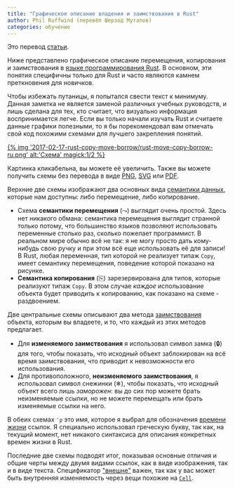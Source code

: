 ```yaml
---
title: "Графическое описание владения и заимствования в Rust"
author: Phil Ruffwind (перевёл Шерзод Муталов)
categories: обучение
---
```


Это перевод [статьи](https://rufflewind.com/2017-02-15/rust-move-copy-borrow).

Ниже представлено графическое описание перемещения, копирования и заимствования в [языке программирования Rust](https://www.rust-lang.org/). 
В основном, эти понятия специфичны только для Rust и часто являются камнем преткновения для новичков.

Чтобы избежать путаницы, я попытался свести текст к минимуму. Данная заметка не является заменой различных учебных руководств, и лишь сделана для тех, 
кто считает, что визуально информация воспринимается легче. Если вы только начали изучать Rust и считаете данные графики полезными, то я бы порекомендовал вам отмечать свой код похожими схемами для лучшего закрепления понятий.

<a href="{% asset_path '2017-02-17-rust-copy-move-borrow/rust-move-copy-borrow-ru.png' %}" target="blank">
{% img '2017-02-17-rust-copy-move-borrow/rust-move-copy-borrow-ru.png' alt:'Схема' magick:1/2 %}
</a>

<!--cut-->

Картинка кликабельна, вы можете её увеличить. Также вы можете получить схемы без перевода в виде [PNG](https://rufflewind.com/img/rust-move-copy-borrow.png), [SVG](https://rufflewind.com/img/rust-move-copy-borrow.svg) или [PDF](https://rufflewind.com/img/rust-move-copy-borrow.pdf).

Верхние две схемы изображают два основных вида [семантики данных](http://rurust.github.io/rust_book_ru/src/ownership.html), которые нам доступны: либо перемещение, либо копирование.
+ Схема **семантики перемещения** (⤳) выглядит очень простой. Здесь нет никакого обмана: семантика перемещения выглядит странной только потому, что большинство языков позволяют использовать переменные столько раз, сколько пожелает программист. В реальном мире обычно всё не так: я не могу просто дать кому-нибудь свою ручку и при этом всё еще использовать её для записи! В Rust, любая переменная, тип которой не реализует типаж `Copy`, имеет семантику перемещения, поведение которой показано на рисунке.
+ **Семантика копирования** (⎘) зарезервирована для типов, которые реализуют типаж `Copy`. В этом случае *каждое* использование объекта будет приводить к копированию, как показано на схеме - раздвоением.

Две центральные схемы описывают два метода [заимствования](http://rurust.github.io/rust_book_ru/src/references-and-borrowing.html) объекта, которым вы владеете, и то, что каждый из этих методов предлагает.
+ Для **изменяемого заимствования** я использовал символ замка (🔒) для того, чтобы показать, что исходный объект заблокирован на всё время заимствования, что приводит к невозможности его использования.
+ Для противоположного, **неизменяемого заимствования**, я использовал символ снежинки (❄), чтобы показать, что исходный объект всего лишь *заморожен*: вы до сих пор можете брать неизменяемые ссылки, но не можете перемещать или брать изменяемые ссылки на него.

В обеих схемах `'ρ` это имя, которое я выбрал для обозначения [времени жизни](http://rurust.github.io/rust_book_ru/src/lifetimes.html) ссылок. Я специально использовал греческую букву, так как, на текущий момент, нет никакого синтаксиса для описания конкретных времен жизни в Rust.

Последние две схемы подводят итог, показывая основные отличия и общие черты между двумя видами ссылок, как в виде изображения, так и в виде текста. Спецификатор ["внешне"](http://rurust.github.io/rust_book_ru/src/mutability.html#Внутренняя-interior-и-внешняя-exterior-изменяемость) важен, так как у вас может быть внутренняя изменяемость через вещи похожие на [`Cell`](https://doc.rust-lang.org/std/cell/). 
